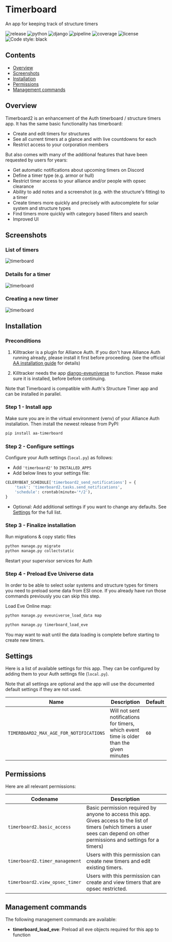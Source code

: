 # Timerboard

An app for keeping track of structure timers

![release](https://img.shields.io/pypi/v/aa-timerboard?label=release) ![python](https://img.shields.io/pypi/pyversions/aa-timerboard) ![django](https://img.shields.io/pypi/djversions/aa-timerboard?label=django) ![pipeline](https://gitlab.com/ErikKalkoken/aa-timerboard/badges/master/pipeline.svg) ![coverage](https://gitlab.com/ErikKalkoken/aa-timerboard/badges/master/coverage.svg) ![license](https://img.shields.io/badge/license-MIT-green) ![Code style: black](https://img.shields.io/badge/code%20style-black-000000.svg)

## Contents

- [Overview](#overview)
- [Screenshots](#screenshots)
- [Installation](#installation)
- [Permissions](#permissions)
- [Management commands](#management-commands)

## Overview

Timerboard2 is an enhancement of the Auth timerboard / structure timers app. It has the same basic functionality has timerboard:

- Create and edit timers for structures
- See all current timers at a glance and with live countdowns for each
- Restrict access to your corporation members

But also comes with many of the additional features that have been requested by users for years:

- Get automatic notifications about upcoming timers on Discord
- Define a timer type (e.g. armor or hull)
- Restrict timer access to your alliance and/or people with opsec clearance
- Ability to add notes and a screenshot (e.g. with the structure's fitting) to a timer
- Create timers more quickly and precisely with autocomplete for solar system and structure types
- Find timers more quickly with category based filters and search
- Improved UI

## Screenshots

### List of timers

![timerboard](https://i.imgur.com/LXsvyvY.png)

### Details for a timer

![timerboard](https://i.imgur.com/ZEbl2Vc.png)

### Creating a new timer

![timerboard](https://i.imgur.com/LPCEQNr.png)

## Installation

### Preconditions

1. Killtracker is a plugin for Alliance Auth. If you don't have Alliance Auth running already, please install it first before proceeding. (see the official [AA installation guide](https://allianceauth.readthedocs.io/en/latest/installation/auth/allianceauth/) for details)

2. Killtracker needs the app [django-eveuniverse](https://gitlab.com/ErikKalkoken/django-eveuniverse) to function. Please make sure it is installed, before before continuing.

Note that Timerboard is compatible with Auth's Structure Timer app and can be installed in parallel.

### Step 1 - Install app

Make sure you are in the virtual environment (venv) of your Alliance Auth installation. Then install the newest release from PyPI:

```bash
pip install aa-timerboard
```

### Step 2 - Configure settings

Configure your Auth settings (`local.py`) as follows:

- Add `'timerboard2'` to `INSTALLED_APPS`
- Add below lines to your settings file:

```python
CELERYBEAT_SCHEDULE['timerboard2_send_notifications'] = {
    'task': 'timerboard2.tasks.send_notifications',
    'schedule': crontab(minute='*/2'),
}
```

- Optional: Add additional settings if you want to change any defaults. See [Settings](#settings) for the full list.

### Step 3 - Finalize installation

Run migrations & copy static files

```bash
python manage.py migrate
python manage.py collectstatic
```

Restart your supervisor services for Auth

### Step 4 - Preload Eve Universe data

In order to be able to select solar systems and structure types for timers you need to preload some data from ESI once. If you already have run those commands previously you can skip this step.

Load Eve Online map:

```bash
python manage.py eveuniverse_load_data map
```

```bash
python manage.py timerboard_load_eve
```

You may want to wait until the data loading is complete before starting to create new timers.

## Settings

Here is a list of available settings for this app. They can be configured by adding them to your Auth settings file (`local.py`).

Note that all settings are optional and the app will use the documented default settings if they are not used.

Name | Description | Default
-- | -- | --
`TIMERBOARD2_MAX_AGE_FOR_NOTIFICATIONS`| Will not sent notifications for timers, which event time is older than the given minutes | `60`

## Permissions

Here are all relevant permissions:

Codename | Description
-- | --
`timerboard2.basic_access` | Basic permission required by anyone to access this app. Gives access to the list of timers (which timers a user sees can depend on other permissions and settings for a timers)
`timerboard2.timer_management` | Users with this permission can create new timers and edit existing timers.
`timerboard2.view_opsec_timer` | Users with this permission can create and view timers that are opsec restricted.

## Management commands

The following management commands are available:

- **timerboard_load_eve**: Preload all eve objects required for this app to function
